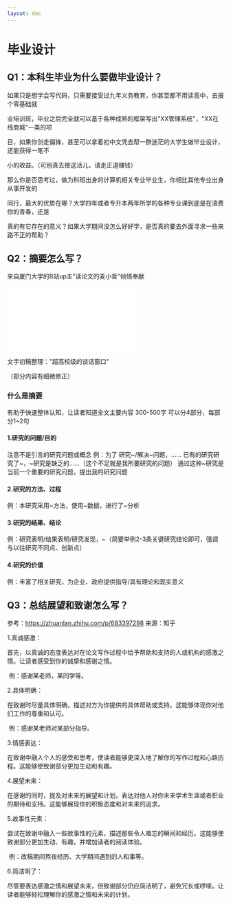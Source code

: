 ```yaml
---
layout: doc
---
```

# 毕业设计
## Q1：本科生毕业为什么要做毕业设计？

​	如果只是想学会写代码，只需要接受过九年义务教育，你甚至都不用读高中，去报个零基础就

业培训班，毕业之后完全就可以基于各种成熟的框架写出"XX管理系统"，"XX在线商城"一类的项

目，如果你剑走偏锋，甚至可以拿着初中文凭去帮一群迷茫的大学生做毕业设计，还能获得一笔不

小的收益。（可别真去接这活儿，请走正道赚钱）

​	那么你是否思考过，做为科班出身的计算机相关专业毕业生，你相比其他专业出身从事开发的

同行，最大的优势在哪？大学四年或者专升本两年所学的各种专业课到底是在浪费你的青春，还是

真的有它存在的意义？如果大学期间没怎么好好学，是否真的要去外面寻求一些来路不正的帮助？

## Q2：摘要怎么写？

来自厦门大学的B站up主"读论文的麦小哲"倾情奉献

<iframe src="//player.bilibili.com/player.html?aid=583087658&bvid=BV1kz4y1R7ut&cid=188562787&p=1" scrolling="no" border="0" frameborder="no" framespacing="0" allowfullscreen="true"> </iframe>

文字初稿整理："超高校级的谈话窗口"

（部分内容有细微修正）

### 什么是摘要

有助于快速整体认知，让读者知道全文主要内容
300-500字
可以分4部分，每部分1~2句

#### 1.研究的问题/目的
注意不是引言的研究问题或概念
例：为了 研究~/解决~问题，……
已有的研究研究了~，~研究是缺乏的……（这个不足就是我所要研究的问题）
通过这种~研究是当前一个重要的研究问题，提出我的研究问题

#### 2.研究的方法、过程
例：本研究采用~方法，使用~数据，进行了~分析

#### 3.研究的结果、结论
例：研究表明/结果表明/研究发现，~（简要举例2-3条关键研究结论即可，强调与以往研究不同点、创新点）

#### 4.研究的价值
例：丰富了相关研究，为企业、政府提供指导/具有理论和现实意义

## Q3：总结展望和致谢怎么写？
参考：https://zhuanlan.zhihu.com/p/683397298
来源：知乎

1.真诚感激：

​	首先，以真诚的态度表达对在论文写作过程中给予帮助和支持的人或机构的感激之情。让读者感受到你的诚挚和感谢之情。

​	例：感谢某老师，某同学等。

2.具体明确：

​	在致谢时尽量具体明确，描述对方为你提供的具体帮助或支持。这能够体现你对他们工作的尊重和认可。

​	例：感谢某老师对某部分指导。

3.情感表达：

​	在致谢中融入个人的感受和思考，使读者能够更深入地了解你的写作过程和心路历程。这能够使致谢部分更加生动和有趣。

4.展望未来：

​	在感谢的同时，提及对未来的展望和计划，表达对他人对你未来学术生涯或者职业的期待和支持。这能够展现你的积极态度和对未来的追求。

5.故事性元素：

​	尝试在致谢中融入一些故事性的元素，描述那些令人难忘的瞬间和经历。这能够使致谢部分更加生动、有趣，并增加读者的阅读体验。

​	例：改稿期间熬夜经历、大学期间遇到的人和事等。

6.简洁明了：

​	尽管要表达感激之情和展望未来，但致谢部分仍应简洁明了，避免冗长或啰嗦。让读者能够轻松理解你的感激之情和未来的计划。

